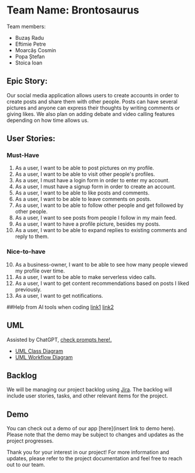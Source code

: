 # Team Name: Brontosaurus

Team members:
- Buzaș Radu
- Eftimie Petre
- Moarcăș Cosmin
- Popa Ștefan
- Stoica Ioan

## Epic Story: 

Our social media application allows users to create accounts in order to create posts and share them with other people. Posts can have several pictures and anyone can express their thoughts by writing comments or giving likes. We also plan on adding debate and video calling features depending on how time allows us.

## User Stories:

### Must-Have

1. As a user, I want to be able to post pictures on my profile.
2. As a user, I want to be able to visit other people's profiles.
3. As a user, I must have a login form in order to enter my account.
4. As a user, I must have a signup form in order to create an account.
5. As a user, I want to be able to like posts and comments.
6. As a user, I want to be able to leave comments on posts.
7. As a user, I want to be able to follow other people and get followed by other people.
8. As a user, I want to see posts from people I follow in my main feed.
9. As a user, I want to have a profile picture, besides my posts.
10. As a user, I want to be able to expand replies to existing comments and reply to them.

### Nice-to-have

10. As a business-owner, I want to be able to see how many people viewed my profile over time.
11. As a user, I want to be able to make serverless video calls.
12. As a user, I want to get content recommendations based on posts I liked previously.
13. As a user, I want to get notifications.

##Help from AI tools when coding
[link1](https://chat.openai.com/share/d8d986d1-f71e-418b-8325-75185439da00)
[link2](https://chat.openai.com/share/5f4c0866-03e5-4ab6-b6ed-1abd92c49d8e)

## UML

Assisted by ChatGPT, [check prompts here!.](https://chat.openai.com/share/d4a88688-08c1-4a4e-ada5-0a36dcecdd24)

- [UML Class Diagram](http://www.plantuml.com/plantuml/dpng/dPJFJiCm3CRlVOeS-REzm4v3I0Ya7IQcdH27a9Wk8asg91sQ4EzEEYUb2Q4Rd5RRly_vd7fTMaUDwnfPLKnIQydMWY4V5I62amNPE2DKxIDeg93ZHElXTstuFRMx8K-gpzXdRVIha51erLam3pyoYZQGz4VzMZ3N6TW-hiR577uHUWX75hHrXVEP0Ug0tpYVvFwfQ8c3PKQqJcYLk48xrlknG_xfUJJthMuQKFy-j_MUqmpJolKDo_Ejn1lUyUbMkSK9AKEYeCO5sO3P2uRgQmI8WLfO1-O2OzoO6OcHOkRGEk3hi3UN8wdKjL1_qUsru8JjgAeXveCSXq7gkCerkFxtjp872GvAHBx9oSmX5zvfY0fdHCwxE0rrBJ-h6NekS-bsf9vz8XhsZvam4jWz8N2H1W9zJX9-t8co_xz8OO-lfGzjsKd4xW1u4SltEHaMSt7U4AKTPYIt5sNn4Z8Pmp11yJREH6jmPt7zs7xa2Dla7d7ou_BEvrV3TtP1TjGIhM1KydZ8DrGTlWlODwdrR58hwU87foXCY-KJytf8Jo7L4XJl6la5)
- [UML Workflow Diagram](http://www.plantuml.com/plantuml/png/ZPJ1JiCm38RlUGeVkmFYtXwOX9Y4DAHf4-mSjMuNbYObJZRnzZWDOgKY5JcvqP_ljvsuQ_BI-T1huPNN2C-6Dped-pkjpWWxPz-nzd2qxjngUnLYr8loe3eJXagKMzifKmdLGZ66GA6kaQWD-c45_eG6Ya-abG1WhMmW43eOd6sLnefthoSEe7YDsuf0rbvTS1N3mhk0V91No_uSnCLEINnHf3n1BzcqHMpcTccL1qHuYPeDQwhlVJIDQZF0QO8PvbjKmdXeTwjaXYCs8SvSSz_0uKT0yd_pcBX9idsItMY9j_a50SaT7docuYbloa5D28MnC-4UumKduRmtywzR7Ey3PCTjdJUnTYWz4WmsLstvE4fWnuh5-y16-KNG4mioc8K4RT-ZOR0rYqacsJyIJC357BEmV9fn_5Bnzyi6st5Eeoxhmj7F09L7gNpqJUyyZflb-Hr5uoYcGUriOD3qpPI7axq2EiT7UoII7LOYUP2tWn1h_eW_aYy0)

## Backlog

We will be managing our project backlog using [Jira](https://proiectmds.atlassian.net/jira/software/projects/MDS/boards/1). The backlog will include user stories, tasks, and other relevant items for the project.

## Demo

You can check out a demo of our app [here](insert link to demo here). Please note that the demo may be subject to changes and updates as the project progresses.

Thank you for your interest in our project! For more information and updates, please refer to the project documentation and feel free to reach out to our team.
